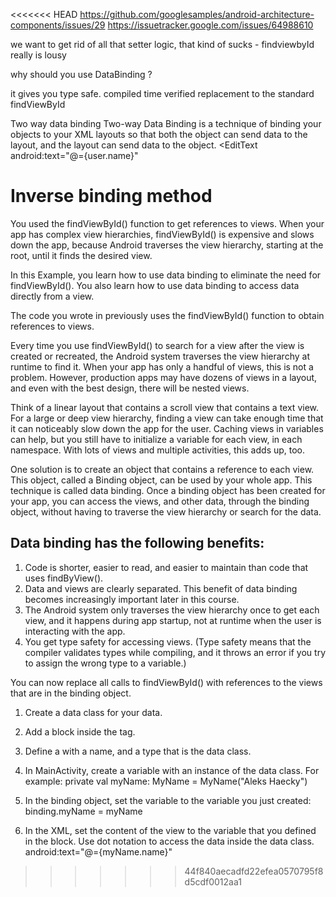 
<<<<<<< HEAD
https://github.com/googlesamples/android-architecture-components/issues/29
https://issuetracker.google.com/issues/64988610


we want to get rid of all that setter logic, that kind of sucks - findviewbyId really is lousy

why should you use DataBinding ?

it gives you type safe.
compiled time verified replacement to the standard findViewById


Two way data binding
Two-way Data Binding is a technique of binding your objects to your XML layouts so that both the
object can send data to the layout, and the layout can send data to the object.
<EditText android:text="@={user.name}"

Inverse binding method
=======
You used the findViewById() function to get references to views. When your app has complex view hierarchies, findViewById() is expensive and slows down the app, because Android traverses the view hierarchy, starting at the root, until it finds the desired view. 

In this Example, you learn how to use data binding to eliminate the need for findViewById(). You also learn how to use data binding to access data directly from a view.


The code you wrote in previously uses the findViewById() function to obtain references to views.

Every time you use findViewById() to search for a view after the view is created or recreated, the Android system traverses the view hierarchy at runtime to find it. When your app has only a handful of views, this is not a problem. However, production apps may have dozens of views in a layout, and even with the best design, there will be nested views.

Think of a linear layout that contains a scroll view that contains a text view. For a large or deep view hierarchy, finding a view can take enough time that it can noticeably slow down the app for the user. Caching views in variables can help, but you still have to initialize a variable for each view, in each namespace. With lots of views and multiple activities, this adds up, too.

One solution is to create an object that contains a reference to each view. This object, called a Binding object, can be used by your whole app. This technique is called data binding. Once a binding object has been created for your app, you can access the views, and other data, through the binding object, without having to traverse the view hierarchy or search for the data.

## Data binding has the following benefits:

1. Code is shorter, easier to read, and easier to maintain than code that uses findByView().
2. Data and views are clearly separated. This benefit of data binding becomes increasingly important later in this course.
3. The Android system only traverses the view hierarchy once to get each view, and it happens during app startup, not at runtime when the user is interacting with the app.
4. You get type safety for accessing views. (Type safety means that the compiler validates types while compiling, and it throws an error if you try to assign the wrong type to a variable.)

    
You can now replace all calls to findViewById() with references to the views that are in the binding object.

1. Create a data class for your data.

2. Add a <data> block inside the <layout> tag.
    
3. Define a <variable> with a name, and a type that is the data class.
      <data>
         <variable
             name="myName"
             type="com.example.android.aboutme.MyName" />
      </data>
    
4. In MainActivity, create a variable with an instance of the data class. 
      For example: 
        private val myName: MyName = MyName("Aleks Haecky")
    
5. In the binding object, set the variable to the variable you just created: 
      binding.myName = myName
    
6. In the XML, set the content of the view to the variable that you defined in the <data> block. Use dot notation to access the data inside the data class.
    android:text="@={myName.name}"

>>>>>>> 44f840aecadfd22efea0570795f8d5cdf0012aa1

